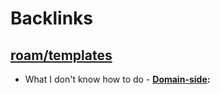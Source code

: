 
# Backlinks
## [roam/templates](<roam/templates.md>)
- What I don't know how to do
            - **[Domain-side](<Domain-side.md>):**

